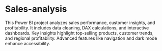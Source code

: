 # Sales-analysis
This Power BI project analyzes sales performance, customer insights, and profitability. It includes data cleaning, DAX calculations, and interactive dashboards. Key insights highlight top-selling products, customer trends, and regional profitability. Advanced features like navigation and dark mode enhance accessibility.
